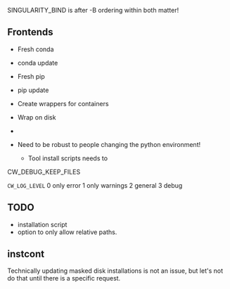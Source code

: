 
SINGULARITY_BIND is after -B
ordering within both matter!


## Frontends

- Fresh conda
- conda update
- Fresh pip
- pip update
- Create wrappers for containers
- Wrap on disk
-   

- Need to be robust to people changing the python environment!
    - Tool install scripts needs to 



CW_DEBUG_KEEP_FILES

`CW_LOG_LEVEL`
0 only error
1 only warnings
2 general
3 debug

## TODO
- installation script
- option to only allow relative paths.


## instcont

Technically updating masked disk installations
is not an issue, but let's not do that until there is a specific
request. 
